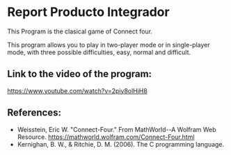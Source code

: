 # Report Producto Integrador
This Program is the clasical game of Connect four. 

This program allows you to play in two-player mode or in single-player mode, with three possible difficulties, easy, normal and difficult.

## Link to the video of the program: 
https://www.youtube.com/watch?v=2piy8olHjH8 

## References: 
- Weisstein, Eric W. "Connect-Four." From MathWorld--A Wolfram Web Resource. https://mathworld.wolfram.com/Connect-Four.html
- Kernighan, B. W., & Ritchie, D. M. (2006). The C programming language.

